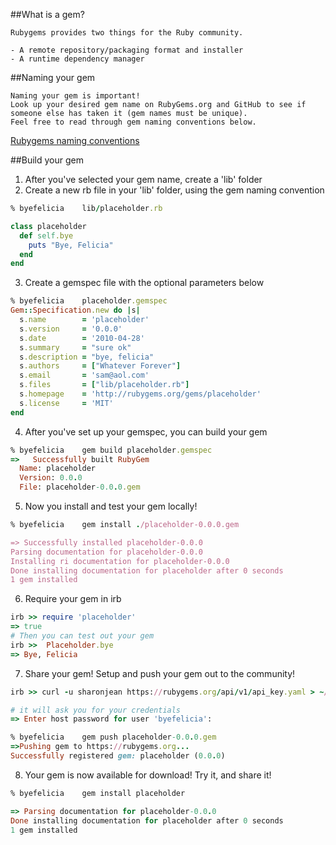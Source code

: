 ##What is a gem?
```
Rubygems provides two things for the Ruby community.

- A remote repository/packaging format and installer
- A runtime dependency manager
```

##Naming your gem
```
Naming your gem is important! 
Look up your desired gem name on RubyGems.org and GitHub to see if someone else has taken it (gem names must be unique). 
Feel free to read through gem naming conventions below.
```
[Rubygems naming conventions](http://guides.rubygems.org/patterns/#consistent-naming)


##Build your gem

1. After you've selected your gem name, create a 'lib' folder
2. Create a new rb file in your 'lib' folder, using the gem naming convention
``` ruby
% byefelicia    lib/placeholder.rb

class placeholder
  def self.bye
    puts "Bye, Felicia"
  end
end
```
3. Create a gemspec file with the optional parameters below
``` ruby
% byefelicia    placeholder.gemspec
Gem::Specification.new do |s|
  s.name        = 'placeholder'
  s.version     = '0.0.0'
  s.date        = '2010-04-28'
  s.summary     = "sure ok"
  s.description = "bye, felicia"
  s.authors     = ["Whatever Forever"]
  s.email       = 'sam@aol.com'
  s.files       = ["lib/placeholder.rb"]
  s.homepage    = 'http://rubygems.org/gems/placeholder'
  s.license     = 'MIT'
end
```
4. After you've set up your gemspec, you can build your gem
``` ruby
% byefelicia    gem build placeholder.gemspec
=>   Successfully built RubyGem
  Name: placeholder
  Version: 0.0.0
  File: placeholder-0.0.0.gem
```
5. Now you install and test your gem locally!
``` ruby
% byefelicia    gem install ./placeholder-0.0.0.gem

=> Successfully installed placeholder-0.0.0
Parsing documentation for placeholder-0.0.0
Installing ri documentation for placeholder-0.0.0
Done installing documentation for placeholder after 0 seconds
1 gem installed
```
6. Require your gem in irb
``` ruby
irb >> require 'placeholder'
=> true
# Then you can test out your gem 
irb >>  Placeholder.bye
=> Bye, Felicia
```
7. Share your gem! Setup and push your gem out to the community!
``` ruby
irb >> curl -u sharonjean https://rubygems.org/api/v1/api_key.yaml > ~/.gem/credentials; chmod 0600 ~/.gem/credentials

# it will ask you for your credentials
=> Enter host password for user 'byefelicia':

% byefelicia    gem push placeholder-0.0.0.gem
=>Pushing gem to https://rubygems.org...
Successfully registered gem: placeholder (0.0.0)
```
8. Your gem is now available for download! Try it, and share it!
``` ruby
% byefelicia    gem install placeholder

=> Parsing documentation for placeholder-0.0.0
Done installing documentation for placeholder after 0 seconds
1 gem installed
```
